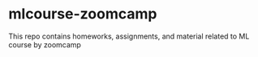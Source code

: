 # mlcourse-zoomcamp
This repo contains homeworks, assignments, and material related to ML course by zoomcamp
